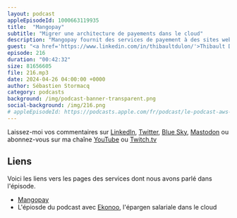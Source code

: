 ```yaml
---
layout: podcast
appleEpisodeId: 1000663119935
title:  "Mangopay"
subtitle: "Migrer une architecture de payements dans le cloud"
description: "Mangopay fournit des services de payement à des sites webs très populaires. Dans cet épisode, nous parlons du métier des payements, de la conformité aux exigences bancaires et des architectures cloud. Quelle architecture pour opérer des services financiers régulés dans le cloud? Comment migrer vers le cloud AWS en deux étapes: lift and shift puis une réarchitecture. 18 mois pour migrer, puis dépecer un monolithe et nettoyer les restes. Découvrez comment Mangopay a conduit ce projet."
guest: "<a href='https://www.linkedin.com/in/thibaultdulon/'>Thibault Dulon</a>, Lead Developer & Architect, Mangopay"
episode: 216
duration: "00:42:32" 
size: 81656605
file: 216.mp3
date: 2024-04-26 04:00:00 +0000
author: Sébastien Stormacq
category: podcasts
background: /img/podcast-banner-transparent.png
social-background: /img/216.png
# appleEpisodeId: https://podcasts.apple.com/fr/podcast/le-podcast-aws-en-français/id1452118442
---
```


Laissez-moi vos commentaires sur [LinkedIn](https://www.linkedin.com/in/sebastienstormacq/), [Twitter](https://twitter.com/sebsto), [Blue Sky](https://bsky.app/profile/sebsto.bsky.social), [Mastodon](https://awscommunity.social/@sebsto) ou abonnez-vous sur ma chaîne [YouTube](https://www.youtube.com/sebsto) ou [Twitch.tv](https://www.twitch.tv/sebAWS)

## Liens

Voici les liens vers les pages des services dont nous avons parlé dans l'épisode.

- [Mangopay](https://mangopay.com/)
- L'épiosde du podcast avec [Ekonoo](https://stormacq.com/podcasts/episode_117/index.html), l'épargen salariale dans le cloud